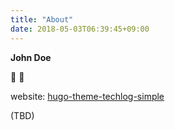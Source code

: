 ```yaml
---
title: "About"
date: 2018-05-03T06:39:45+09:00
---
```


**John Doe**

:sushi: :sake:

website: [hugo-theme-techlog-simple](https://github.com/mazgi/hugo-theme-techlog-simple)

<!--more-->

(TBD)
